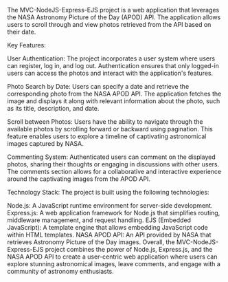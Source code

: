 
The MVC-NodeJS-Express-EJS project is a web application that leverages the NASA Astronomy Picture of the Day (APOD) API. The application allows users to scroll through and view photos retrieved from the API based on their date.

Key Features:

User Authentication: The project incorporates a user system where users can register, log in, and log out. Authentication ensures that only logged-in users can access the photos and interact with the application's features.

Photo Search by Date: Users can specify a date and retrieve the corresponding photo from the NASA APOD API. The application fetches the image and displays it along with relevant information about the photo, such as its title, description, and date.

Scroll between Photos: Users have the ability to navigate through the available photos by scrolling forward or backward using pagination. This feature enables users to explore a timeline of captivating astronomical images captured by NASA.

Commenting System: Authenticated users can comment on the displayed photos, sharing their thoughts or engaging in discussions with other users. The comments section allows for a collaborative and interactive experience around the captivating images from the APOD API.

Technology Stack:
The project is built using the following technologies:

Node.js: A JavaScript runtime environment for server-side development.
Express.js: A web application framework for Node.js that simplifies routing, middleware management, and request handling.
EJS (Embedded JavaScript): A template engine that allows embedding JavaScript code within HTML templates.
NASA APOD API: An API provided by NASA that retrieves Astronomy Picture of the Day images.
Overall, the MVC-NodeJS-Express-EJS project combines the power of Node.js, Express.js, and the NASA APOD API to create a user-centric web application where users can explore stunning astronomical images, leave comments, and engage with a community of astronomy enthusiasts.

